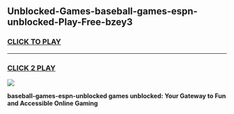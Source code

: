 
## Unblocked-Games-baseball-games-espn-unblocked-Play-Free-bzey3
<h3>
<a href="https://premium76.site?title=baseball-games-espn-unblocked&ref=18A1">CLICK TO PLAY</a></h3>
<hr>

<h3>
<a href="https://premium76.site?title=baseball-games-espn-unblocked&ref=18A1">CLICK 2 PLAY</a>
  
</h3>

<a href="https://premium76.site?title=baseball-games-espn-unblocked&ref=18A1"><img src="https://clearcache.store/games.png"></a>


**baseball-games-espn-unblocked games unblocked: Your Gateway to Fun and Accessible Online Gaming**
